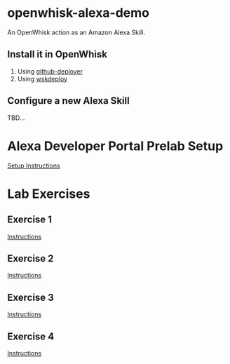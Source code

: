 # openwhisk-alexa-demo

An OpenWhisk action as an Amazon Alexa Skill.

## Install it in OpenWhisk

1. Using [github-deployer](https://github.com/ddragosd/openwhisk-github-deployer#deploying-an-action-using-github-deployer)
2. Using [wskdeploy](https://github.com/openwhisk/wskdeploy)

## Configure a new Alexa Skill

TBD...

# Alexa Developer Portal Prelab Setup
[Setup Instructions](./speechAssets)

# Lab Exercises

## Exercise 1
[Instructions](./exercises/exercise-1)

## Exercise 2
[Instructions](./exercises/exercise-2)

## Exercise 3
[Instructions](./exercises/exercise-3)

## Exercise 4
[Instructions](./exercises/exercise-4)
